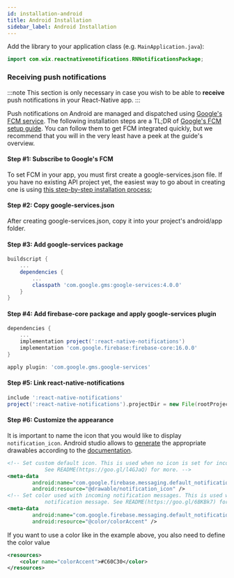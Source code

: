 ```yaml
---
id: installation-android
title: Android Installation
sidebar_label: Android Installation
---
```


Add the library to your application class (e.g. `MainApplication.java`):

```java
import com.wix.reactnativenotifications.RNNotificationsPackage;

```

### Receiving push notifications

:::note
This section is only necessary in case you wish to be able to **receive** push notifications in your React-Native app.
:::

Push notifications on Android are managed and dispatched using [Google's FCM service](https://firebase.google.com/docs/cloud-messaging). The following installation steps are a TL;DR of [Google's FCM setup guide](https://firebase.google.com/docs/cloud-messaging/android/client). You can follow them to get FCM integrated quickly, but we recommend that you will in the very least have a peek at the guide's overview.

#### Step #1: Subscribe to Google's FCM

To set FCM in your app, you must first create a google-services.json file. If you have no existing API project yet, the easiest way to go about in creating one is using [this step-by-step installation process](https://firebase.google.com/docs/android/setup);

#### Step #2: Copy google-services.json

After creating google-services.json, copy it into your project's android/app folder.

#### Step #3: Add google-services package

```gradle title="./android/build.gradle"
buildscript {
    ...
    dependencies {
        ...
        classpath 'com.google.gms:google-services:4.0.0'
    }
}
```

#### Step #4: Add firebase-core package and apply google-services plugin

```gradle title="./android/app/build.gradle"
dependencies {
    ...
    implementation project(':react-native-notifications')
    implementation 'com.google.firebase:firebase-core:16.0.0'
}

apply plugin: 'com.google.gms.google-services'
```

#### Step #5: Link react-native-notifications

```gradle title="./android/settings.gradle"
include ':react-native-notifications'
project(':react-native-notifications').projectDir = new File(rootProject.projectDir, '../node_modules/react-native-notifications/lib/android/app')
```

#### Step #6: Customize the appearance

It is important to name the icon that you would like to display `notification_icon`.
Android studio allows to [generate](https://developer.android.com/studio/write/image-asset-studio) the appropriate drawables according to the [documentation](https://developer.android.com/studio/write/image-asset-studio#notification).

```xml title="AndroidManifest.xml"
<!-- Set custom default icon. This is used when no icon is set for incoming notification messages.
			See README(https://goo.gl/l4GJaQ) for more. -->
<meta-data
		android:name="com.google.firebase.messaging.default_notification_icon"
		android:resource="@drawable/notification_icon" />
<!-- Set color used with incoming notification messages. This is used when no color is set for the incoming
			notification message. See README(https://goo.gl/6BKBk7) for more. -->
<meta-data
		android:name="com.google.firebase.messaging.default_notification_color"
		android:resource="@color/colorAccent" />
```

If you want to use a color like in the example above, you also need to define the color value


```xml title="res/values/colors.xml"
<resources>
    <color name="colorAccent">#C60C30</color>
</resources>
```



